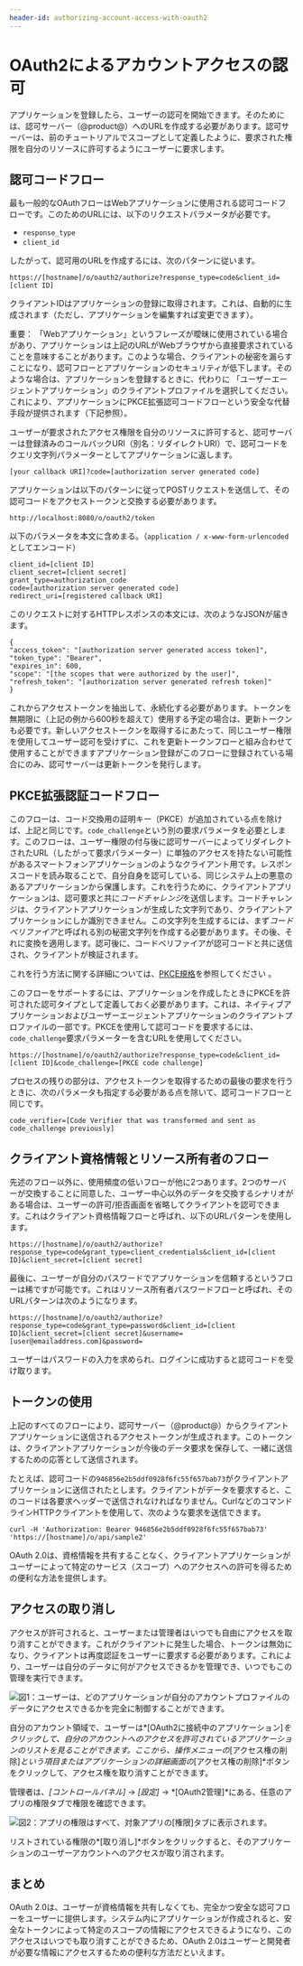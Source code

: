 ```yaml
---
header-id: authorizing-account-access-with-oauth2
---
```


# OAuth2によるアカウントアクセスの認可

アプリケーションを登録したら、ユーザーの認可を開始できます。そのためには、認可サーバー（@product@）へのURLを作成する必要があります。認可サーバーは、前のチュートリアルでスコープとして定義したように、要求された権限を自分のリソースに許可するようにユーザーに要求します。

## 認可コードフロー

最も一般的なOAuthフローはWebアプリケーションに使用される認可コードフローです。このためのURLには、以下のリクエストパラメータが必要です。

- `response_type`
- `client_id`

したがって、認可用のURLを作成するには、次のパターンに従います。

    https://[hostname]/o/oauth2/authorize?response_type=code&client_id=[client ID]

クライアントIDはアプリケーションの登録に取得されます。これは、自動的に生成されます（ただし、アプリケーションを編集すれば変更できます）。

重要： 「Webアプリケーション」というフレーズが曖昧に使用されている場合があり、アプリケーションは上記のURLがWebブラウザから直接要求されていることを意味することがあります。このような場合、クライアントの秘密を漏らすことになり、認可フローとアプリケーションのセキュリティが低下します。そのような場合は、アプリケーションを登録するときに、代わりに 「ユーザーエージェントアプリケーション」のクライアントプロファイルを選択してください。これにより、アプリケーションにPKCE拡張認可コードフローという安全な代替手段が提供されます（下記参照）。

ユーザーが要求されたアクセス権限を自分のリソースに許可すると、認可サーバーは登録済みのコールバックURI（別名：リダイレクトURI）で、認可コードをクエリ文字列パラメーターとしてアプリケーションに返します。

    [your callback URI]?code=[authorization server generated code]

アプリケーションは以下のパターンに従ってPOSTリクエストを送信して、その認可コードをアクセストークンと交換する必要があります。

    http://localhost:8080/o/oauth2/token

以下のパラメータを本文に含めまる。（`application / x-www-form-urlencoded`としてエンコード）

    client_id=[client ID]
    client_secret=[client secret]
    grant_type=authorization_code
    code=[authorization server generated code]
    redirect_uri=[registered callback URI]

このリクエストに対するHTTPレスポンスの本文には、次のようなJSONが届きます。

    {
    "access_token": "[authorization server generated access token]",
    "token_type": "Bearer",
    "expires_in": 600,
    "scope": "[the scopes that were authorized by the user]",
    "refresh_token": "[authorization server generated refresh token]"
    }

これからアクセストークンを抽出して、永続化する必要があります。トークンを無期限に（上記の例から600秒を超えて）使用する予定の場合は、更新トークンも必要です。新しいアクセストークンを取得するにあたって、同じユーザー権限を使用してユーザー認可を受けずに、これを更新トークンフローと組み合わせて使用することができますアプリケーション登録がこのフローに登録されている場合にのみ、認可サーバーは更新トークンを発行します。

## PKCE拡張認証コードフロー

このフローは、コード交換用の証明キー（PKCE）が追加されている点を除けば、上記と同じです。`code_challenge`という別の要求パラメータを必要とします。このフローは、ユーザー権限の付与後に認可サーバーによってリダイレクトされたURL（したがって要求パラメーター）に単独のアクセスを持たない可能性があるスマートフォンアプリケーションのようなクライアント用です。レスポンスコードを読み取ることで、自分自身を認可している、同じシステム上の悪意のあるアプリケーションから保護します。これを行うために、クライアントアプリケーションは、認可要求と共に*コードチャレンジ*を送信します。コードチャレンジは、クライアントアプリケーションが生成した文字列であり、クライアントアプリケーションにしか識別できません。この文字列を生成するには、まず*コードベリファイア*と呼ばれる別の秘密文字列を作成する必要があります。その後、それに変換を適用します。認可後に、コードベリファイアが認可コードと共に送信され、クライアントが検証されます。

これを行う方法に関する詳細については、[PKCE規格](https://tools.ietf.org/html/rfc7636)を参照してください 。

このフローをサポートするには、アプリケーションを作成したときにPKCEを許可された認可タイプとして定義しておく必要があります。これは、ネイティブアプリケーションおよびユーザーエージェントアプリケーションのクライアントプロファイルの一部です。PKCEを使用して認可コードを要求するには、`code_challenge`要求パラメーターを含むURLを使用してください。

    https://[hostname]/o/oauth2/authorize?response_type=code&client_id=[client ID]&code_challenge=[PKCE code challenge]

プロセスの残りの部分は、アクセストークンを取得するための最後の要求を行うときに、次のパラメータも指定する必要がある点を除いて、認可コードフローと同じです。

    code_verifier=[Code Verifier that was transformed and sent as code_challenge previously]

## クライアント資格情報とリソース所有者のフロー

先述のフロー以外に、使用頻度の低いフローが他に2つあります。2つのサーバーが交換することに同意した、ユーザー中心以外のデータを交換するシナリオがある場合は、ユーザーの許可/拒否画面を省略してクライアントを認可できます。これはクライアント資格情報フローと呼ばれ、以下のURLパターンを使用します。

    https://[hostname]/o/oauth2/authorize?response_type=code&grant_type=client_credentials&client_id=[client ID]&client_secret=[client secret]

最後に、ユーザーが自分のパスワードでアプリケーションを信頼するというフローは稀ですが可能です。これはリソース所有者パスワードフローと呼ばれ、そのURLパターンは次のようになります。

    https://[hostname]/o/oauth2/authorize?response_type=code&grant_type=password&client_id=[client ID]&client_secret=[client secret]&username=[user@emailaddress.com]&password=

ユーザーはパスワードの入力を求められ、ログインに成功すると認可コードを受け取ります。

## トークンの使用

上記のすべてのフローにより、認可サーバー（@product@）からクライアントアプリケーションに送信されるアクセストークンが生成されます。このトークンは、クライアントアプリケーションが今後のデータ要求を保存して、一緒に送信するための応答として送信されます。

たとえば、認可コードの`946856e2b5ddf0928f6fc55f657bab73`がクライアントアプリケーションに送信されたとします。クライアントがデータを要求すると、このコードは各要求ヘッダーで送信されなければなりません。CurlなどのコマンドラインHTTPクライアントを使用して、次のような要求を送信できます。

    curl -H 'Authorization: Bearer 946856e2b5ddf0928f6fc55f657bab73' 'https://[hostname]/o/api/sample2'

OAuth 2.0は、資格情報を共有することなく、クライアントアプリケーションがユーザーによって特定のサービス（スコープ）へのアクセスへの許可を得るための便利な方法を提供します。

## アクセスの取り消し

アクセスが許可されると、ユーザーまたは管理者はいつでも自由にアクセスを取り消すことができます。これがクライアントに発生した場合、トークンは無効になり、クライアントは再度認証をユーザーに要求する必要があります。これにより、ユーザーは自分のデータに何がアクセスできるかを管理でき、いつでもこの管理を実行できます。

![図1：ユーザーは、どのアプリケーションが自分のアカウントプロファイルのデータにアクセスできるかを完全に制御することができます。](../../../images/oauth-user-apps.png)

自分のアカウント領域で、ユーザーは*[OAuth2に接続中のアプリケーション]*をクリックして、自分のアカウントへのアクセスを許可されているアプリケーションのリストを見ることができます。ここから、操作メニューの*[アクセス権の削除]*という項目またはアプリケーションの詳細画面の*[アクセス権の削除]*ボタンをクリックして、アクセス権を取り消すことができます。

管理者は、*[コントロールパネル]* → *[設定]* → *[OAuth2管理]*にある、任意のアプリの権限タブで権限を確認できます。

![図2：アプリの権限はすべて、対象アプリの[権限]タブに表示されます。](../../../images/oauth-revoke-access.png)

リストされている権限の*[取り消し]*ボタンをクリックすると、そのアプリケーションのユーザーアカウントへのアクセスが取り消されます。

## まとめ

OAuth 2.0は、ユーザーが資格情報を共有しなくても、完全かつ安全な認可フローをユーザーに提供します。システム内にアプリケーションが作成されると、安全なトークンによって特定のスコープの情報にアクセスできるようになり、このアクセスはいつでも取り消すことができるため、OAuth 2.0はユーザーと開発者が必要な情報にアクセスするための便利な方法だといえます。
